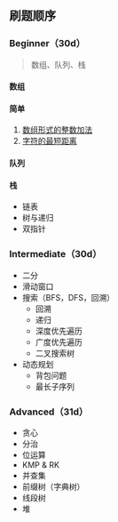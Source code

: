 ## 刷题顺序

### Beginner（30d）

> 数组、队列、栈

#### 数组

#### 简单

1. [数组形式的整数加法](https://github.com/MissNanLan/leetcode-notes/blob/master/source/989/solution.md)
2. [字符的最短距离](https://github.com/MissNanLan/leetcode-notes/blob/master/source/821/solution.md)

#### 队列

#### 栈

- 链表
- 树与递归
- 双指针

### Intermediate（30d）

- 二分
- 滑动窗口
- 搜索（BFS，DFS，回溯）
  - 回溯
  - 递归
  - 深度优先遍历
  - 广度优先遍历
  - 二叉搜索树
- 动态规划
  - 背包问题
  - 最长子序列

### Advanced（31d）

- 贪心
- 分治
- 位运算
- KMP & RK
- 并查集
- 前缀树（字典树）
- 线段树
- 堆
